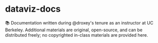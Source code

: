 # dataviz-docs
📚 Documentation written during @droxey's tenure as an instructor at UC Berkeley. Additional materials are original, open-source, and can be distributed freely; no copyrighted in-class materials are provided here.
